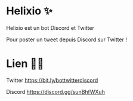 # Helixio ✨
Helixio est un bot Discord et Twitter

Pour poster un tweet depuis Discord sur Twitter !

# Lien 👍🏼

Twitter https://bit.ly/bottwitterdiscord

Discord https://discord.gg/sunBhfWXuh
